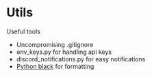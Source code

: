 # Utils
 Useful tools
 
 - Uncompromising .gitignore
 - env_keys.py for handling api keys
 - discord_notifications.py for easy notifications 
 - [Python black](https://github.com/psf/black) for formatting
